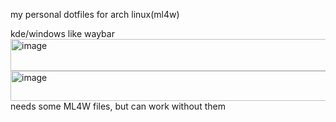
my personal dotfiles for arch linux(ml4w)

kde/windows like waybar
<img width="1600" height="51" alt="image" src="https://github.com/user-attachments/assets/5fdb31d9-0b90-4b16-a886-78cf0d09b83b" />
<img width="1600" height="48" alt="image" src="https://github.com/user-attachments/assets/cb8b29a3-3b79-4664-8bee-1979b40c3345" />
needs some ML4W files, but can work without them
